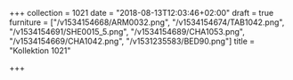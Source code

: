+++
collection = 1021
date = "2018-08-13T12:03:46+02:00"
draft = true
furniture = ["/v1534154668/ARM0032.png", "/v1534154674/TAB1042.png", "/v1534154691/SHE0015_5.png", "/v1534154689/CHA1053.png", "/v1534154669/CHA1042.png", "/v1531235583/BED90.png"]
title = "Kollektion 1021"

+++

